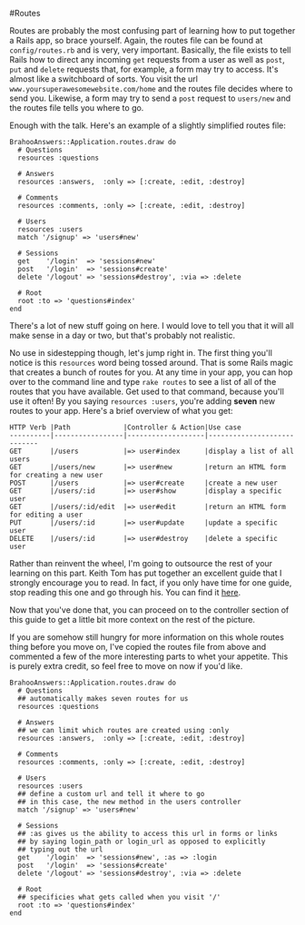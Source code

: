 #Routes

Routes are probably the most confusing part of learning how to put together a Rails app, so brace yourself. Again, the routes file can be found at `config/routes.rb` and is very, very important. Basically, the file exists to tell Rails how to direct any incoming `get` requests from a user as well as `post`, `put` and `delete` requests that, for example, a form may try to access. It's almost like a switchboard of sorts. You visit the url `www.yoursuperawesomewebsite.com/home` and the routes file decides where to send you. Likewise, a form may try to send a `post` request to `users/new` and the routes file tells you where to go.

Enough with the talk. Here's an example of a slightly simplified routes file:

	BrahooAnswers::Application.routes.draw do
	  # Questions
	  resources :questions

	  # Answers
	  resources :answers,  :only => [:create, :edit, :destroy]

	  # Comments
	  resources :comments, :only => [:create, :edit, :destroy]

	  # Users
	  resources :users
	  match '/signup' => 'users#new'

	  # Sessions
	  get    '/login'  => 'sessions#new'
	  post   '/login'  => 'sessions#create'
	  delete '/logout' => 'sessions#destroy', :via => :delete

	  # Root
	  root :to => 'questions#index'
	end

There's a lot of new stuff going on here. I would love to tell you that it will all make sense in a day or two, but that's probably not realistic.

No use in sidestepping though, let's jump right in. The first thing you'll notice is this `resources` word being tossed around. That is some Rails magic that creates a bunch of routes for you. At any time in your app, you can hop over to the command line and type `rake routes` to see a list of all of the routes that you have available. Get used to that command, because you'll use it often! By you saying `resources :users`, you're adding **seven** new routes to your app. Here's a brief overview of what you get:


    HTTP Verb |Path             |Controller & Action|Use case
    ----------|-----------------|-------------------|----------------------------
    GET       |/users           |=> user#index      |display a list of all users
    GET       |/users/new       |=> user#new        |return an HTML form for creating a new user
    POST      |/users           |=> user#create     |create a new user
    GET       |/users/:id       |=> user#show       |display a specific user
    GET       |/users/:id/edit  |=> user#edit       |return an HTML form for editing a user
    PUT       |/users/:id       |=> user#update     |update a specific user
    DELETE    |/users/:id       |=> user#destroy    |delete a specific user

Rather than reinvent the wheel, I'm going to outsource the rest of your learning on this part. Keith Tom has put together an excellent guide that I strongly encourage you to read. In fact, if you only have time for one guide, stop reading this one and go through his. You can find it <a href="https://gist.github.com/keithtom/3f311c392326bc659b54#readme" target="_blank">here</a>.

Now that you've done that, you can proceed on to the controller section of this guide to get a little bit more context on the rest of the picture.

If you are somehow still hungry for more information on this whole routes thing before you move on, I've copied the routes file from above and commented a few of the more interesting parts to whet your appetite. This is purely extra credit, so feel free to move on now if you'd like.


    BrahooAnswers::Application.routes.draw do
      # Questions
      ## automatically makes seven routes for us
      resources :questions

      # Answers
      ## we can limit which routes are created using :only
      resources :answers,  :only => [:create, :edit, :destroy]

      # Comments
      resources :comments, :only => [:create, :edit, :destroy]

      # Users
      resources :users
      ## define a custom url and tell it where to go
      ## in this case, the new method in the users controller
      match '/signup' => 'users#new'

      # Sessions
      ## :as gives us the ability to access this url in forms or links
      ## by saying login_path or login_url as opposed to explicitly
      ## typing out the url
      get    '/login'  => 'sessions#new', :as => :login
      post   '/login'  => 'sessions#create'
      delete '/logout' => 'sessions#destroy', :via => :delete

      # Root
      ## specificies what gets called when you visit '/'
      root :to => 'questions#index'
    end
